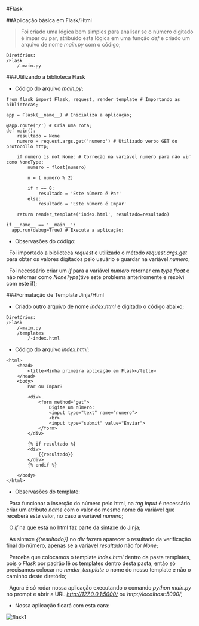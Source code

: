 #Flask

##Aplicação básica em Flask/Html

> Foi criado uma lógica bem simples para analisar se o número digitado é impar ou par, atribuido esta lógica em uma função *def* e criado um arquivo de nome *main.py* com o código;
```
Diretórios:
/Flask
	/-main.py
```
###Utilizando a biblioteca Flask
* Código do arquivo *main.py*;
```
from flask import Flask, request, render_template # Importando as bibliotecas;

app = Flask(__name__) # Inicializa a aplicação;

@app.route('/') # Cria uma rota;
def main():
	resultado = None
	numero = request.args.get('numero') # Utilizado verbo GET do protocollo http;

	if numero is not None: # Correção na variável numero para não vir como NoneType;
		numero = float(numero)
		
		n = ( numero % 2)

		if n == 0:
 			resultado = 'Este número é Par'
		else:
 			resultado = 'Este número é Impar'

	return render_template('index.html', resultado=resultado)

if __name__ == '__main__':
  app.run(debug=True) # Executa a aplicação;
```

* Observasões do código:

&nbsp;
Foi importado a biblioteca *request* e utilizado o método *request.args.get* para obter os valores digitados pelo usuário e guardar na variável *numero*;

&nbsp;
Foi necessário criar um *if* para a variável *numero* retornar em *type float* e não retornar como *NoneType*(tive este problema anteriromente e resolvi com este if);

###Formatação de Template Jinja/Html
* Criado outro arquivo de nome *index.html* e digitado o código abaixo;
```
Diretórios:
/Flask
	/-main.py
	/templates
		/-index.html
```
* Código do arquivo *index.html*;
```
<html>
    <head>
        <title>Minha primeira aplicação em Flask</title>
    </head>
    <body>
        Par ou Impar?

        <div>
            <form method="get">
                Digite um número:
                <input type="text" name="numero">
                <br>
                <input type="submit" value="Enviar">
            </form>
        </div>

        {% if resultado %}
        <div>
            {{resultado}}
        </div>
        {% endif %}

    </body>
</html>
```
* Observasões do template:

&nbsp;
Para funcionar a inserção do número pelo html, na *tag input* é necessário criar um atributo *name* com o valor do mesmo nome da variável que receberá este valor, no caso a variável *numero*;

&nbsp;
O *if* na que está no html faz parte da sintaxe do Jinja;

&nbsp;
As sintaxe *{{resultado}}* no *div* fazem aparecer o resultado da verificação final do número, apenas se a variável *resultado* não for *None*;

&nbsp;
Perceba que colocamos o template *index.html* dentro da pasta templates, pois o *Flask* por padrão lê os templates dentro desta pasta, então só precisamos colocar no *render_template* o nome do nosso template e não o caminho deste diretório;

&nbsp;
Agora é só rodar nossa aplicação executando o comando *python main.py* no prompt e abrir a URL *http://127.0.0.1:5000/* ou *http://localhost:5000/*;

* Nossa aplicação ficará com esta cara:

![flask1](img\flask1.png)